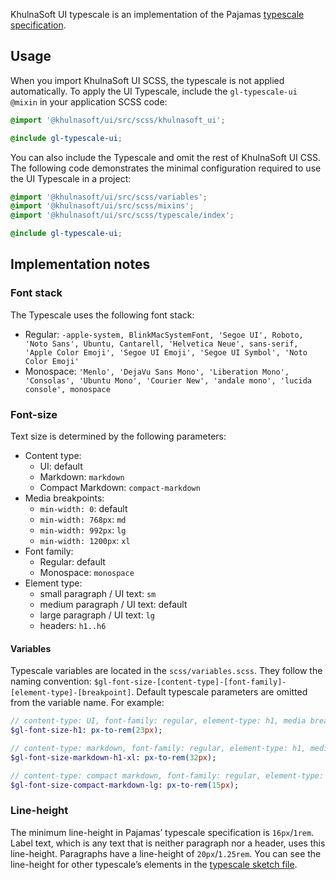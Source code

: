 KhulnaSoft UI typescale is an implementation of the Pajamas [typescale specification](https://www.figma.com/file/qEddyqCrI7kPSBjGmwkZzQ/Pajamas-UI-Kit---Beta?node-id=542%3A2).

## Usage

When you import KhulnaSoft UI SCSS, the typescale is not applied automatically. To apply the UI
Typescale, include the `gl-typescale-ui` `@mixin` in your application SCSS code:

```scss
@import '@khulnasoft/ui/src/scss/khulnasoft_ui';

@include gl-typescale-ui;
```

You can also include the Typescale and omit the rest of KhulnaSoft UI CSS. The following
code demonstrates the minimal configuration required to use the UI Typescale in a project:

```scss
@import '@khulnasoft/ui/src/scss/variables';
@import '@khulnasoft/ui/src/scss/mixins';
@import '@khulnasoft/ui/src/scss/typescale/index';

@include gl-typescale-ui;
```

## Implementation notes

### Font stack

The Typescale uses the following font stack:

- Regular: `-apple-system, BlinkMacSystemFont, 'Segoe UI', Roboto, 'Noto Sans', Ubuntu,
  Cantarell, 'Helvetica Neue', sans-serif, 'Apple Color Emoji', 'Segoe UI Emoji', 'Segoe UI Symbol',
  'Noto Color Emoji'`
- Monospace: `'Menlo', 'DejaVu Sans Mono', 'Liberation Mono', 'Consolas', 'Ubuntu Mono',
  'Courier New', 'andale mono', 'lucida console', monospace`

### Font-size

Text size is determined by the following parameters:

- Content type:
  - UI: default
  - Markdown: `markdown`
  - Compact Markdown: `compact-markdown`
- Media breakpoints:
  - `min-width: 0`: default
  - `min-width: 768px`: `md`
  - `min-width: 992px`: `lg`
  - `min-width: 1200px`: `xl`
- Font family:
  - Regular: default
  - Monospace: `monospace`
- Element type:
  - small paragraph / UI text: `sm`
  - medium paragraph / UI text: default
  - large paragraph / UI text: `lg`
  - headers: `h1..h6`

#### Variables

Typescale variables are located in the `scss/variables.scss`. They follow the naming convention:
`$gl-font-size-[content-type]-[font-family]-[element-type]-[breakpoint]`. Default typescale
parameters are omitted from the variable name. For example:

```sass
// content-type: UI, font-family: regular, element-type: h1, media breakpoint: default
$gl-font-size-h1: px-to-rem(23px);

// content-type: markdown, font-family: regular, element-type: h1, media-breakpoint: min-width: 1200px
$gl-font-size-markdown-h1-xl: px-to-rem(32px); 

// content-type: compact markdown, font-family: regular, element-type: large paragraph / label
$gl-font-size-compact-markdown-lg: px-to-rem(15px); 
```

### Line-height

The minimum line-height in Pajamas’ typescale specification is `16px`/`1rem`. Label text, which is
any text that is neither paragraph nor a header, uses this line-height. Paragraphs have a
line-height of `20px`/`1.25rem`. You can see the line-height for other typescale’s elements in the
[typescale sketch file](https://gitlab-org.gitlab.io/gitlab-design/hosted/pedro/%23168-responsive-type-spec-previews/).
